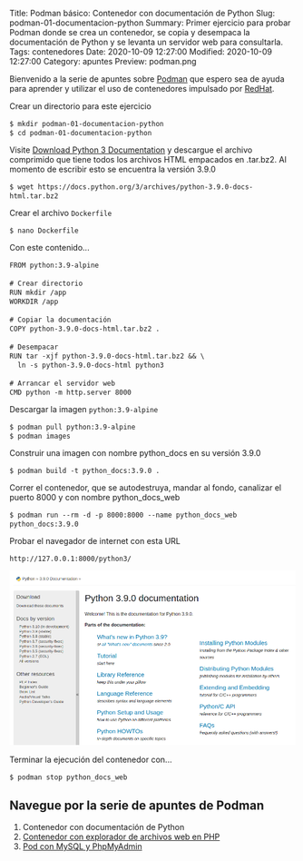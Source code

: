 Title: Podman básico: Contenedor con documentación de Python
Slug: podman-01-documentacion-python
Summary: Primer ejercicio para probar Podman donde se crea un contenedor, se copia y desempaca la documentación de Python y se levanta un servidor web para consultarla.
Tags: contenedores
Date: 2020-10-09 12:27:00
Modified: 2020-10-09 12:27:00
Category: apuntes
Preview: podman.png


Bienvenido a la serie de apuntes sobre [Podman](https://podman.io/) que espero sea de ayuda para aprender y utilizar el uso de contenedores impulsado por [RedHat](https://access.redhat.com/documentation/en-us/red_hat_enterprise_linux/8/html-single/building_running_and_managing_containers/index).

Crear un directorio para este ejercicio

    $ mkdir podman-01-documentacion-python
    $ cd podman-01-documentacion-python

Visite [Download Python 3 Documentation](https://docs.python.org/3/download.html) y descargue el archivo comprimido que tiene todos los archivos HTML empacados en .tar.bz2. Al momento de escribir esto se encuentra la versión 3.9.0

    $ wget https://docs.python.org/3/archives/python-3.9.0-docs-html.tar.bz2

Crear el archivo `Dockerfile`

    $ nano Dockerfile

Con este contenido...

    FROM python:3.9-alpine

    # Crear directorio
    RUN mkdir /app
    WORKDIR /app

    # Copiar la documentación
    COPY python-3.9.0-docs-html.tar.bz2 .

    # Desempacar
    RUN tar -xjf python-3.9.0-docs-html.tar.bz2 && \
      ln -s python-3.9.0-docs-html python3

    # Arrancar el servidor web
    CMD python -m http.server 8000

Descargar la imagen `python:3.9-alpine`

    $ podman pull python:3.9-alpine
    $ podman images

Construir una imagen con nombre python_docs en su versión 3.9.0

    $ podman build -t python_docs:3.9.0 .

Correr el contenedor, que se autodestruya, mandar al fondo, canalizar el puerto 8000 y con nombre python_docs_web

    $ podman run --rm -d -p 8000:8000 --name python_docs_web python_docs:3.9.0

Probar el navegador de internet con esta URL

    http://127.0.0.1:8000/python3/

<img class="img-fluid" src="python-3-9-0-documentation.png" alt="Mozilla Firefox con Python 3.9.0 Documentation">

Terminar la ejecución del contenedor con...

    $ podman stop python_docs_web

## Navegue por la serie de apuntes de Podman

1. Contenedor con documentación de Python
2. [Contenedor con explorador de archivos web en PHP](../podman-02-tinyfilemanager-php/)
3. [Pod con MySQL y PhpMyAdmin](../podman-03-pods-mysql-phpmyadmin/)
